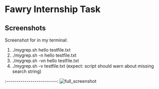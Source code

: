 # Fawry Internship Task

## Screenshots
Screenshot for in my terminal:  
1) ./mygrep.sh hello testfile.txt
2) ./mygrep.sh -n hello testfile.txt
3) ./mygrep.sh -vn hello testfile.txt
4) ./mygrep.sh -v testfile.txt (expect: script should warn about missing search string)
                
:-------------------------:
![full_screenshot](https://github.com/user-attachments/assets/7a4136c3-afdc-4acb-a99c-bc5c0c1f78c6)
